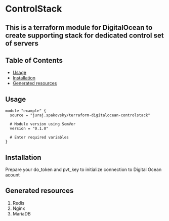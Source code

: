 # ControlStack
## This is a terraform module for DigitalOcean to create supporting stack for dedicated control set of servers

## Table of Contents

- [Usage](#usage)
- [Installation](#installation)
- [Generated resources](#generated-resources)

## Usage
```hcl
module "example" {
  source = "juraj.spakovsky/terraform-digitalocean-controlstack"

  # Module version using SemVer
  version = "0.1.0"

  # Enter required variables
}
```

## Installation
Prepare your do_token and pvt_key to initialize connection to Digital Ocean acount

## Generated resources
1. Redis
2. Nginx
3. MariaDB
